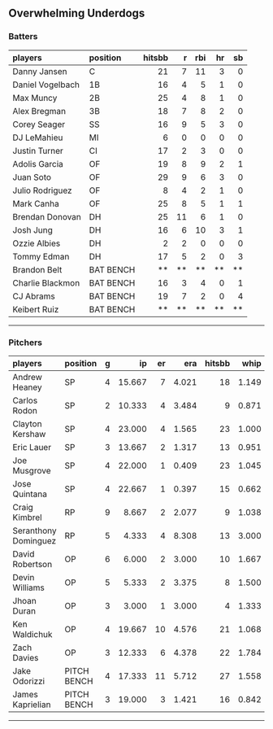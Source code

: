 ## Overwhelming Underdogs

### Batters

 
|players          |position  | hitsbb|  r| rbi| hr| sb| 
|:----------------|:---------|------:|--:|---:|--:|--:| 
|Danny Jansen     |C         |     21|  7|  11|  3|  0| 
|Daniel Vogelbach |1B        |     16|  4|   5|  1|  0| 
|Max Muncy        |2B        |     25|  4|   8|  1|  0| 
|Alex Bregman     |3B        |     18|  7|   8|  2|  0| 
|Corey Seager     |SS        |     16|  9|   5|  3|  0| 
|DJ LeMahieu      |MI        |      6|  0|   0|  0|  0| 
|Justin Turner    |CI        |     17|  2|   3|  0|  0| 
|Adolis Garcia    |OF        |     19|  8|   9|  2|  1| 
|Juan Soto        |OF        |     29|  9|   6|  3|  0| 
|Julio Rodriguez  |OF        |      8|  4|   2|  1|  0| 
|Mark Canha       |OF        |     25|  8|   5|  1|  1| 
|Brendan Donovan  |DH        |     25| 11|   6|  1|  0| 
|Josh Jung        |DH        |     16|  6|  10|  3|  1| 
|Ozzie Albies     |DH        |      2|  2|   0|  0|  0| 
|Tommy Edman      |DH        |     17|  5|   2|  0|  3| 
|Brandon Belt     |BAT BENCH |     **| **|  **| **| **| 
|Charlie Blackmon |BAT BENCH |     16|  3|   4|  0|  1| 
|CJ Abrams        |BAT BENCH |     19|  7|   2|  0|  4| 
|Keibert Ruiz     |BAT BENCH |     **| **|  **| **| **| 

* * *

### Pitchers

 
|players              |position    |  g|     ip| er|   era| hitsbb|  whip| so|  w| sv| 
|:--------------------|:-----------|--:|------:|--:|-----:|------:|-----:|--:|--:|--:| 
|Andrew Heaney        |SP          |  4| 15.667|  7| 4.021|     18| 1.149| 26|  1|  0| 
|Carlos Rodon         |SP          |  2| 10.333|  4| 3.484|      9| 0.871| 17|  1|  0| 
|Clayton Kershaw      |SP          |  4| 23.000|  4| 1.565|     23| 1.000| 30|  4|  0| 
|Eric Lauer           |SP          |  3| 13.667|  2| 1.317|     13| 0.951| 19|  1|  0| 
|Joe Musgrove         |SP          |  4| 22.000|  1| 0.409|     23| 1.045| 27|  1|  0| 
|Jose Quintana        |SP          |  4| 22.667|  1| 0.397|     15| 0.662| 19|  1|  0| 
|Craig Kimbrel        |RP          |  9|  8.667|  2| 2.077|      9| 1.038|  9|  2|  0| 
|Seranthony Dominguez |RP          |  5|  4.333|  4| 8.308|     13| 3.000|  4|  0|  0| 
|David Robertson      |OP          |  6|  6.000|  2| 3.000|     10| 1.667|  6|  0|  0| 
|Devin Williams       |OP          |  5|  5.333|  2| 3.375|      8| 1.500| 12|  0|  3| 
|Jhoan Duran          |OP          |  3|  3.000|  1| 3.000|      4| 1.333|  4|  0|  1| 
|Ken Waldichuk        |OP          |  4| 19.667| 10| 4.576|     21| 1.068| 19|  2|  0| 
|Zach Davies          |OP          |  3| 12.333|  6| 4.378|     22| 1.784|  9|  0|  0| 
|Jake Odorizzi        |PITCH BENCH |  4| 17.333| 11| 5.712|     27| 1.558| 18|  1|  0| 
|James Kaprielian     |PITCH BENCH |  3| 19.000|  3| 1.421|     16| 0.842| 18|  2|  0| 


* * *


